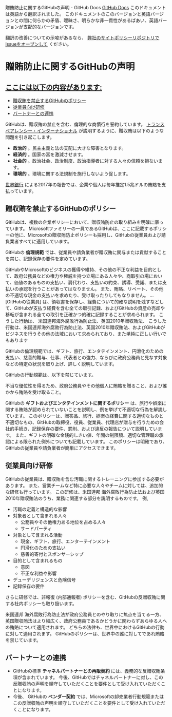 贈賄防止に関するGitHubの声明 - GitHub Docs
[GitHub Docs](/ja)
このドキュメントは英語から翻訳されました。 このドキュメントのこのバージョンと英語バージョンとの間に何らかの矛盾、曖昧さ、明らかな非一貫性があるばあい、英語バージョンが支配的なバージョンです。

翻訳の改善についての示唆があるなら、
[弊社のサイトポリシーリポジトリでIssueをオープンして](https://github.com/github/site-policy/issues)
ください。

# 贈賄防止に関するGitHubの声明

## [ここには以下の内容があります:](#in-this-article)
- [贈収賄を禁止するGitHubのポリシー](#github-policies-prohibiting-bribery)
- [従業員向け研修](#training-for-our-employees)
- [バートナーとの連携](#engaging-our-partners)

GitHubは、贈収賄の禁止を含む、倫理的な商慣行を誓約しています。
[トランスペアレンシー・インターナショナル](https://www.transparency.org/what-is-corruption#costs-of-corruption)
が説明するように、贈収賄は以下のような問題を引き起こします。

- **政治的**
。民主主義と法の支配に大きな障害となります。
- **経済的**
。国家の富を激減させます。
- **社会的**
。政治社会、政治制度、政治指導者に対する人々の信頼を損ないます。
- **環境的**
。環境に関する法規制を施行しないよう促します。

[世界銀行](https://www.worldbank.org/en/topic/governance/brief/anti-corruption)
による2017年の報告では、企業や個人は毎年推定1.5兆ドルの賄賂を支払っています。

## 贈収賄を禁止するGitHubのポリシー

GitHubは、複数の企業ポリシーにおいて、贈収賄防止の取り組みを明確に謳っています。 Microsoftファミリーの一員であるGitHubは、ここに記載するポリシーの他に、Microsoftの贈収賄防止ポリシーも採用し、GitHubの従業員および請負業者すべてに適用しています。

GitHubの
**倫理規範**
では、従業員や請負業者が贈収賄に関与または貢献することを禁じ、記録保存の要件を定めています。

GitHubやMicrosoftのビジネスの獲得や維持、その他の不正な利益を目的として、政府公務員などの権力や権威を持つ立場にある人々や、商取引の場において、価値のあるものの支払い、肩代わり、支払いの約束、誘導、受諾、または支払いの承認を行うことがあってはなりません。 また、賄賂、リベート、その他の不適切な現金の支払いを求めたり、受け取ったりしてもなりません。 ... [GitHubの従業員] は、領収書を保存し、経費について的確な説明を残すなどして、GitHubが支払う経費を含む全ての取引記録、およびGitHubの資産の売却や移転が含まれる全ての取引を正確かつ的確に記録することが求められます。 こうした行動は、 米国連邦海外腐敗行為防止法、英国2010年贈収賄法、 こうした行動は、米国連邦海外腐敗行為防止法、英国2010年贈収賄法、およびGitHubがビジネスを行うその他の法域において求められており、また単純に正しい行いでもあります

GitHubの倫理規範では、ギフト、旅行、エンタテインメント、円滑化のための支払い、慈善的贈与、仕事、代表者との強力、ならびに政府公務員と見なす対象などの特定の状況を取り上げ、詳しく説明しています。

GitHubの行動規範は、以下を禁じています。

不当な優位性を得るため、政府公務員やその他個人に賄賂を贈ること、および誰かから賄賂を受け取ること。

GitHubの
**ギフトおよびエンタテインメントに関するポリシー**
は、旅行や娯楽に関する賄賂が認められていないことを説明し、例を挙げて不適切な行為を解説しています。 このポリシーは、贈答品、旅行、娯楽の経費に関する適切なものと不適切なもの、GitHubの取締役、役員、従業員、代理店が贈与を行うための会社的手続き、記録保存の要件、罰則、および違反の報告について説明しています。 また、ギフトの明確な金銭的しきい値、年間の制限額、適切な管理職の承認による限られた例外についても記載しています。 このポリシーは明確であり、GitHubの従業員や請負業者が簡単にアクセスできます。

## 従業員向け研修

GitHubの従業員は、贈収賄を含む汚職に関するトレーニングに参加する必要があります。 また、営業チームなど特に必要な人々やチームに対しては、追加的な研修も行っています。 この研修は、米国連邦 海外腐敗行為防止法および英国 2010年贈収賄法のうち、業務に関連する部分を説明するものです。 例,

- 汚職の定義と構造的な影響
- 対象者として含まれる人々
	- 公務員やその他権力ある地位を占める人々
	- サードパーティ
- 対象として含まれる活動
	- 現金、ギフト、旅行、エンターテインメント
	- 円滑化のための支払い
	- 慈善的寄付とスポンサーシップ
- 目的として含まれるもの
	- 意図
	- 不正な利益や影響
- デューデリジェンスと危険信号
- 記録保存の要件

さらに研修では、非報復 (内部通報者) ポリシーを含む、GitHubの反贈収賄に関する社内ポリシーも取り扱います。

米国連邦 海外腐敗行為防止法が政府公務員とのやり取りに焦点を当てる一方、 英国贈収賄法はより幅広く、政府公務員であるかどうかに関わらずあらゆる人への賄賂について適用されます。 どちらの法律も、世界中におけるGitHubの行動に対して適用されます。 GitHubのポリシーは、世界中の誰に対してであれ賄賂を禁じています。

## バートナーとの連携
- GitHubの標準
**チャネルパートナーとの再販契約**
には、義務的な反贈収賄条項が含まれています。 今後、GitHubではチャネルパートナーに対し、この反贈収賄の声明を順守していただくことを要件として受け入れていただくことになります。
- 今後、 GitHubの
**ベンダー契約**
では、Microsoftの卸売業者行動規範またはこの反贈収賄の声明を順守していただくことを要件として受け入れていただくことになります。
